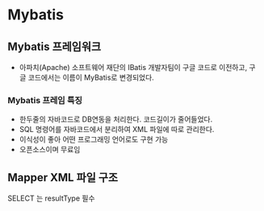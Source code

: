 # Mybatis



## Mybatis 프레임워크

- 아파치(Apache) 소프트웨어 재단의 IBatis 개발자팀이 구글 코드로 이전하고, 구글 코드에서는 이름이 MyBatis로 변경되었다.



### Mybatis 프레임 특징

- 한두줄의 자바코드로 DB연동을 처리한다. 코드길이가 줄어들었다.
- SQL 명령어를 자바코드에서 분리하여 XML 파일에 따로 관리한다.
- 이식성이 좋아 어떤 프로그래밍 언어로도 구현 가능
- 오픈소스이며 무료임











## Mapper XML 파일 구조







SELECT 는 resultType  필수

